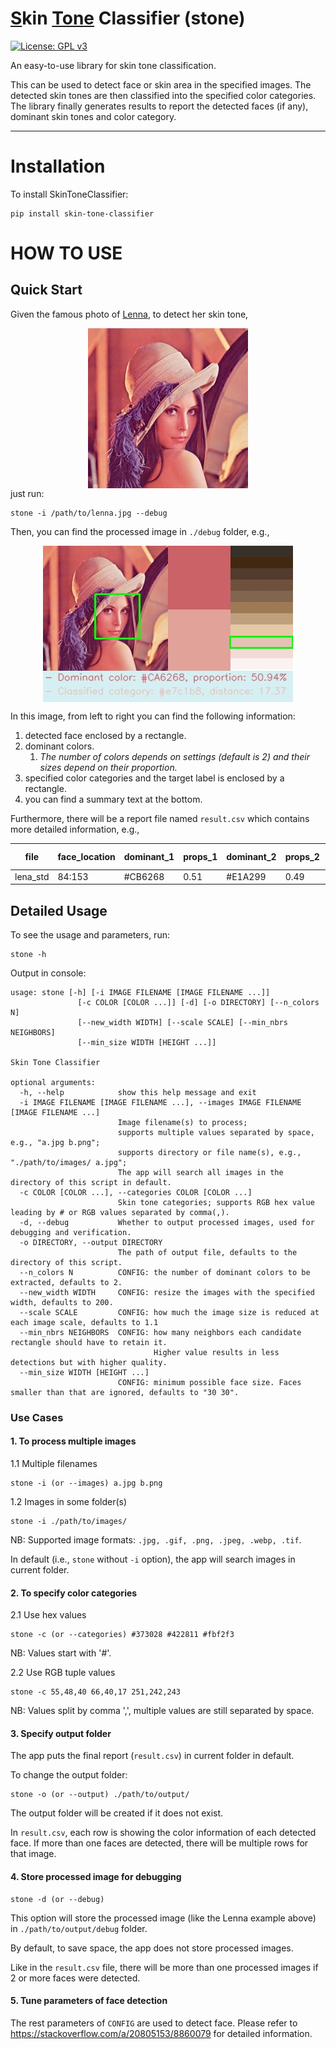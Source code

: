 # <u>S</u>kin <u>Tone</u> Classifier (stone)

[![License: GPL v3](https://img.shields.io/badge/License-GPL%20v3-blue.svg)](https://www.gnu.org/licenses/gpl-3.0)

An easy-to-use library for skin tone classification.

This can be used to detect face or skin area in the specified images.
The detected skin tones are then classified into the specified color categories.
The library finally generates results to report the detected faces (if any),
dominant skin tones and color category.

---

# Installation

To install SkinToneClassifier:

```shell
pip install skin-tone-classifier
```

# HOW TO USE

## Quick Start

Given the famous photo of [Lenna](http://www.lenna.org/), to detect her skin tone,

<div align="center">
   <img src="https://raw.githubusercontent.com/ChenglongMa/SkinToneClassifier/main/docs/lena_std.jpg"  alt="Lenna picture" style="display: block; margin: auto"/>
</div>
just run:

```shell
stone -i /path/to/lenna.jpg --debug
```

Then, you can find the processed image in `./debug` folder, e.g.,

<div align="center">
   <img src="https://raw.githubusercontent.com/ChenglongMa/SkinToneClassifier/main/docs/lena_std-1.jpg"  alt="processed Lenna picture" style="display: block; margin: auto"/>
</div>

In this image, from left to right you can find the following information:

1. detected face enclosed by a rectangle.
2. dominant colors.
    1. _The number of colors depends on settings (default is 2) and their sizes depend on their proportion._
3. specified color categories and the target label is enclosed by a rectangle.
4. you can find a summary text at the bottom.

Furthermore, there will be a report file named `result.csv` which contains more detailed information, e.g.,

|file|face_location|dominant_1|props_1|dominant_2|props_2|category| distance(0-100)|
|-----|-----|-----|-----|-----|-----|-----|-----|
|lena_std|84:153|#CB6268|0.51|#E1A299|0.49|#e7c1b8|17.37|

## Detailed Usage

To see the usage and parameters, run:

```shell
stone -h
```

Output in console:

```text
usage: stone [-h] [-i IMAGE FILENAME [IMAGE FILENAME ...]]
               [-c COLOR [COLOR ...]] [-d] [-o DIRECTORY] [--n_colors N]
               [--new_width WIDTH] [--scale SCALE] [--min_nbrs NEIGHBORS]
               [--min_size WIDTH [HEIGHT ...]]

Skin Tone Classifier

optional arguments:
  -h, --help            show this help message and exit
  -i IMAGE FILENAME [IMAGE FILENAME ...], --images IMAGE FILENAME [IMAGE FILENAME ...]
                        Image filename(s) to process;
                        supports multiple values separated by space, e.g., "a.jpg b.png";
                        supports directory or file name(s), e.g., "./path/to/images/ a.jpg";
                        The app will search all images in the directory of this script in default.
  -c COLOR [COLOR ...], --categories COLOR [COLOR ...]
                        Skin tone categories; supports RGB hex value leading by # or RGB values separated by comma(,).
  -d, --debug           Whether to output processed images, used for debugging and verification.
  -o DIRECTORY, --output DIRECTORY
                        The path of output file, defaults to the directory of this script.
  --n_colors N          CONFIG: the number of dominant colors to be extracted, defaults to 2.
  --new_width WIDTH     CONFIG: resize the images with the specified width, defaults to 200.
  --scale SCALE         CONFIG: how much the image size is reduced at each image scale, defaults to 1.1
  --min_nbrs NEIGHBORS  CONFIG: how many neighbors each candidate rectangle should have to retain it.
                                Higher value results in less detections but with higher quality.
  --min_size WIDTH [HEIGHT ...]
                        CONFIG: minimum possible face size. Faces smaller than that are ignored, defaults to "30 30".
```

### Use Cases

#### 1. To process multiple images

1.1 Multiple filenames

```shell
stone -i (or --images) a.jpg b.png
```

1.2 Images in some folder(s)

```shell
stone -i ./path/to/images/
```

NB: Supported image formats: `.jpg, .gif, .png, .jpeg, .webp, .tif`.

In default (i.e., `stone` without `-i` option), the app will search images in current folder.

#### 2. To specify color categories

2.1 Use hex values

```shell
stone -c (or --categories) #373028 #422811 #fbf2f3
```

NB: Values start with '#'.

[//]: # (<div style="display:flex;">)

[//]: # (   <p style="background-color:#373028; color: aliceblue; text-align:center; vertical-align: middle; width: 80px;float: start;">)

[//]: # (      #373028)

[//]: # (   </p>)

[//]: # (   <p style="background-color:#422811; color: aliceblue; text-align:center; vertical-align: middle; width: 80px">)

[//]: # (      #422811)

[//]: # (   </p>)

[//]: # (   <p style="background-color:#513b2e; color: aliceblue; text-align:center; vertical-align: middle; width: 80px">)

[//]: # (      #513b2e)

[//]: # (   </p>  )

[//]: # (   <p style="background-color:#6f503c; color: aliceblue; text-align:center; vertical-align: middle; width: 80px">)

[//]: # (      #6f503c)

[//]: # (   </p>)

[//]: # (   <p style="background-color:#81654f; color: aliceblue; text-align:center; vertical-align: middle; width: 80px">)

[//]: # (      #81654f)

[//]: # (   </p>)

[//]: # (   <p style="background-color:#9d7a54; color: aliceblue; text-align:center; vertical-align: middle; width: 80px">)

[//]: # (      #9d7a54)

[//]: # (   </p>)

[//]: # (   <p style="background-color:#bea07e; color: aliceblue; text-align:center; vertical-align: middle; width: 80px">)

[//]: # (      #bea07e)

[//]: # (   </p>)

[//]: # (   <p style="background-color:#e5c8a6; color: black; text-align:center; vertical-align: middle; width: 80px">)

[//]: # (      #e5c8a6)

[//]: # (   </p>)

[//]: # (   <p style="background-color:#e7c1b8; color: black; text-align:center; vertical-align: middle; width: 80px">)

[//]: # (      #e7c1b8)

[//]: # (   </p>)

[//]: # (   <p style="background-color:#f3dad6; color: black; text-align:center; vertical-align: middle; width: 80px">)

[//]: # (      #f3dad6)

[//]: # (   </p>)

[//]: # (   <p style="background-color:#fbf2f3; color: black; text-align:center; vertical-align: middle; width: 80px">)

[//]: # (      #fbf2f3)

[//]: # (   </p>)

[//]: # (</div>)

2.2 Use RGB tuple values

```shell
stone -c 55,48,40 66,40,17 251,242,243
```

NB: Values split by comma ',', multiple values are still separated by space.

#### 3. Specify output folder

The app puts the final report (`result.csv`) in current folder in default.

To change the output folder:

```shell
stone -o (or --output) ./path/to/output/
```

The output folder will be created if it does not exist.

In `result.csv`, each row is showing the color information of each detected face.
If more than one faces are detected, there will be multiple rows for that image.

#### 4. Store processed image for debugging

```shell
stone -d (or --debug)
```

This option will store the processed image (like the Lenna example above) in `./path/to/output/debug` folder.

By default, to save space, the app does not store processed images.

Like in the `result.csv` file, there will be more than one processed images if 2 or more faces were detected.

#### 5. Tune parameters of face detection

The rest parameters of `CONFIG` are used to detect face.
Please refer to https://stackoverflow.com/a/20805153/8860079 for detailed information. 